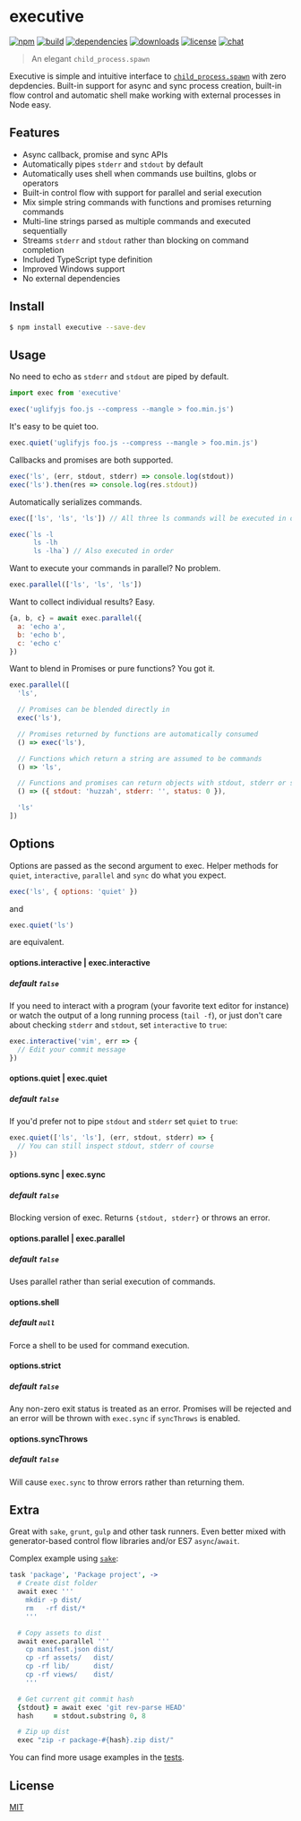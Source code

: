 # executive

[![npm][npm-img]][npm-url]
[![build][build-img]][build-url]
[![dependencies][dependencies-img]][dependencies-url]
[![downloads][downloads-img]][downloads-url]
[![license][license-img]][license-url]
[![chat][chat-img]][chat-url]

> An elegant `child_process.spawn`

Executive is simple and intuitive interface to
[`child_process.spawn`][child_process] with zero depdencies. Built-in support
for async and sync process creation, built-in flow control and automatic shell
make working with external processes in Node easy.

## Features
- Async callback, promise and sync APIs
- Automatically pipes `stderr` and `stdout` by default
- Automatically uses shell when commands use builtins, globs or operators
- Built-in control flow with support for parallel and serial execution
- Mix simple string commands with functions and promises returning commands
- Multi-line strings parsed as multiple commands and executed sequentially
- Streams `stderr` and `stdout` rather than blocking on command completion
- Included TypeScript type definition
- Improved Windows support
- No external dependencies

## Install
```bash
$ npm install executive --save-dev
```

## Usage

No need to echo as `stderr` and `stdout` are piped by default.

```javascript
import exec from 'executive'

exec('uglifyjs foo.js --compress --mangle > foo.min.js')
```

It's easy to be quiet too.
```javascript
exec.quiet('uglifyjs foo.js --compress --mangle > foo.min.js')
```

Callbacks and promises are both supported.
```javascript
exec('ls', (err, stdout, stderr) => console.log(stdout))
exec('ls').then(res => console.log(res.stdout))
```

Automatically serializes commands.

```javascript
exec(['ls', 'ls', 'ls']) // All three ls commands will be executed in order

exec(`ls -l
      ls -lh
      ls -lha`) // Also executed in order
```

Want to execute your commands in parallel? No problem.
```javascript
exec.parallel(['ls', 'ls', 'ls'])
```

Want to collect individual results? Easy.
```javascript
{a, b, c} = await exec.parallel({
  a: 'echo a',
  b: 'echo b',
  c: 'echo c'
})
```

Want to blend in Promises or pure functions? You got it.
```javascript
exec.parallel([
  'ls',

  // Promises can be blended directly in
  exec('ls'),

  // Promises returned by functions are automatically consumed
  () => exec('ls'),

  // Functions which return a string are assumed to be commands
  () => 'ls',

  // Functions and promises can return objects with stdout, stderr or status
  () => ({ stdout: 'huzzah', stderr: '', status: 0 }),

  'ls'
])

```

## Options
Options are passed as the second argument to exec. Helper methods for
`quiet`, `interactive`, `parallel` and `sync` do what you expect.

```javascript
exec('ls', { options: 'quiet' })
```

and

```javascript
exec.quiet('ls')
```

are equivalent.

#### options.interactive | exec.interactive
##### default `false`

If you need to interact with a program (your favorite text editor for instance)
or watch the output of a long running process (`tail -f`), or just don't care
about checking `stderr` and `stdout`, set `interactive` to `true`:

```javascript
exec.interactive('vim', err => {
  // Edit your commit message
})
```

#### options.quiet | exec.quiet
##### default `false`

If you'd prefer not to pipe `stdout` and `stderr` set `quiet` to `true`:

```javascript
exec.quiet(['ls', 'ls'], (err, stdout, stderr) => {
  // You can still inspect stdout, stderr of course
})
```

#### options.sync | exec.sync
##### default `false`
Blocking version of exec. Returns `{stdout, stderr}` or throws an error.

#### options.parallel | exec.parallel
##### default `false`
Uses parallel rather than serial execution of commands.

#### options.shell
##### default `null`
Force a shell to be used for command execution.

#### options.strict
##### default `false`
Any non-zero exit status is treated as an error. Promises will be rejected and
an error will be thrown with `exec.sync` if `syncThrows` is enabled.

#### options.syncThrows
##### default `false`
Will cause `exec.sync` to throw errors rather than returning them.

## Extra
Great with `sake`, `grunt`, `gulp` and other task runners. Even better mixed
with generator-based control flow libraries and/or ES7 `async`/`await`.

Complex example using [`sake`](http://github.com/sakejs/sake-cli):

```coffeescript
task 'package', 'Package project', ->
  # Create dist folder
  await exec '''
    mkdir -p dist/
    rm   -rf dist/*
    '''

  # Copy assets to dist
  await exec.parallel '''
    cp manifest.json dist/
    cp -rf assets/   dist/
    cp -rf lib/      dist/
    cp -rf views/    dist/
    '''

  # Get current git commit hash
  {stdout} = await exec 'git rev-parse HEAD'
  hash     = stdout.substring 0, 8

  # Zip up dist
  exec "zip -r package-#{hash}.zip dist/"
```

You can find more usage examples in the [tests](test/test.coffee).

## License
[MIT][license-url]

[child_process]:    https://nodejs.org/api/child_process.html

[build-img]:        https://img.shields.io/travis/zeekay/executive.svg
[build-url]:        https://travis-ci.org/zeekay/executive
[chat-img]:         https://badges.gitter.im/join-chat.svg
[chat-url]:         https://gitter.im/zeekay/hi
[coverage-img]:     https://coveralls.io/repos/zeekay/executive/badge.svg?branch=master&service=github
[coverage-url]:     https://coveralls.io/github/zeekay/executive?branch=master
[dependencies-img]: https://david-dm.org/zeekay/executive.svg
[dependencies-url]: https://david-dm.org/zeekay/executive
[downloads-img]:    https://img.shields.io/npm/dm/executive.svg
[downloads-url]:    http://badge.fury.io/js/executive
[license-img]:      https://img.shields.io/npm/l/executive.svg
[license-url]:      https://github.com/zeekay/executive/blob/master/LICENSE
[npm-img]:          https://img.shields.io/npm/v/executive.svg
[npm-url]:          https://www.npmjs.com/package/executive
